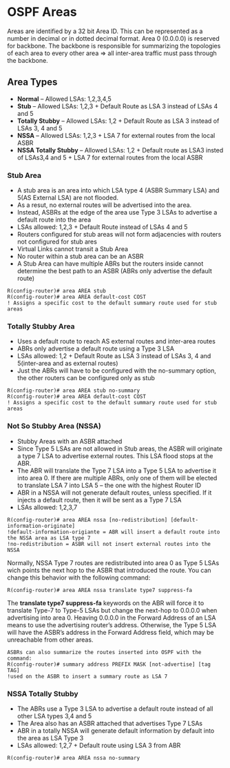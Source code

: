 # OSPF Areas

Areas are identified by a 32 bit Area ID. This can be represented as a number in decimal or in dotted decimal format. Area 0 (0.0.0.0) is reserved for backbone. The backbone is responsible for summarizing the topologies of each area to every other area => all inter-area traffic must pass through the backbone.

## Area Types

* **Normal** – Allowed LSAs: 1,2,3,4,5
* **Stub** – Allowed LSAs: 1,2,3 + Default Route as LSA 3 instead of LSAs 4 and 5
* **Totally Stubby** – Allowed LSAs: 1,2 + Default Route as LSA 3 instead of LSAs 3, 4 and 5
* **NSSA** – Allowed LSAs: 1,2,3 + LSA 7 for external routes from the local ASBR
* **NSSA Totally Stubby** – Allowed LSAs: 1,2 + Default route as LSA3 insted of LSAs3,4 and 5 + LSA 7 for external routes from the local ASBR

### Stub Area

* A stub area is an area into which LSA type 4 (ASBR Summary LSA) and 5(AS External LSA) are not flooded.
* As a resut, no external routes will be advertised into the area.
* Instead, ASBRs at the edge of the area use Type 3 LSAs to advertise a default route into the area
* LSAs allowed: 1,2,3 + Default Route instead of LSAs 4 and 5
* Routers configured for stub areas will not form adjacencies with routers not configured for stub ares
* Virtual Links cannot transit a Stub Area
* No router within a stub area can be an ASBR
* A Stub Area can have multiple ABRs but the routers inside cannot determine the best path to an ASBR (ABRs only advertise the default route)

```
R(config-router)# area AREA stub
R(config-router)# area AREA default-cost COST
! Assigns a specific cost to the default summary route used for stub areas
```

### Totally Stubby Area

* Uses a default route to reach AS external routes and inter-area routes
* ABRs only advertise a default route using a Type 3 LSA
* LSAs allowed: 1,2 + Default Route as LSA 3 instead of LSAs 3, 4 and 5(inter-area and as external routes)
* Just the ABRs will have to be configured with the no-summary option, the other routers can be configured only as stub

```
R(config-router)# area AREA stub no-summary
R(config-router)# area AREA default-cost COST
! Assigns a specific cost to the default summary route used for stub areas
```

### Not So Stubby Area (NSSA)

* Stubby Areas with an ASBR attached
* Since Type 5 LSAs are not allowed in Stub areas, the ASBR will originate a type 7 LSA to advertise external routes. This LSA flood stops at the ABR.
* The ABR will translate the Type 7 LSA into a Type 5 LSA to advertise it into area 0. If there are multiple ABRs, only one of them will be elected to translate LSA 7 into LSA 5 – the one with the highest Router ID
* ABR in a NSSA will not generate default routes, unless specified. If it injects a default route, then it will be sent as a Type 7 LSA
* LSAs allowed: 1,2,3,7

```
R(config-router)# area AREA nssa [no-redistribution] [default-information-originate] 
!default-information-origiante = ABR will insert a default route into the NSSA area as LSA type 7
!no-redistribution = ASBR will not insert external routes into the NSSA
```

Normally, NSSA Type 7 routes are redistributed into area 0 as Type 5 LSAs wich points the next hop to the ASBR that introduced the route. You can change this behavior with the following command:

```
R(config-router)# area AREA nssa translate type7 suppress-fa
```

The **translate type7 suppress-fa** keywords on the ABR will force it to translate Type-7 to Type-5 LSAs but change the next-hop to 0.0.0.0 when advertising into area 0. Heaving 0.0.0.0 in the Forward Address of an LSA means to use the advertising router’s address. Otherwise, the Type 5 LSA will have the ASBR’s address in the Forward Address field, which may be unreachable from other areas.

```
ASBRs can also summarize the routes inserted into OSPF with the command:
R(config-router)# summary address PREFIX MASK [not-advertise] [tag TAG]
!used on the ASBR to insert a summary route as LSA 7
```

### NSSA Totally Stubby

* The ABRs use a Type 3 LSA to advertise a default route instead of all other LSA types 3,4 and 5
* The Area also has an ASBR attached that advertises Type 7 LSAs
* ABR in a totally NSSA will generate default information by default into the area as LSA Type 3
* LSAs allowed: 1,2,7 + Default route using LSA 3 from ABR

```
R(config-router)# area AREA nssa no-summary 
```
